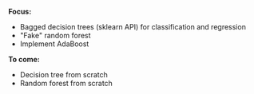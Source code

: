 **Focus:**
- Bagged decision trees (sklearn API) for classification and regression 
- "Fake" random forest
- Implement AdaBoost

**To come:**
- Decision tree from scratch
- Random forest from scratch
